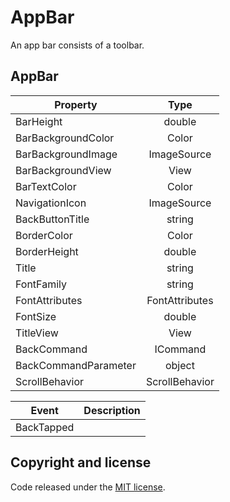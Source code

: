 # AppBar

An app bar consists of a toolbar.

## AppBar

| Property   |      Type      |
|----------|:-------------:|
| BarHeight |  double |
| BarBackgroundColor |  Color |
| BarBackgroundImage |  ImageSource |
| BarBackgroundView |  View |
| BarTextColor |  Color |
| NavigationIcon |    ImageSource   |
| BackButtonTitle | string |
| BorderColor | Color |
| BorderHeight | double |
| Title | string |
| FontFamily | string |
| FontAttributes | FontAttributes |
| FontSize | double |
| TitleView | View |
| BackCommand | ICommand |
| BackCommandParameter | object |
| ScrollBehavior | ScrollBehavior |


| Event   |      Description      |
|----------|:-------------:|
| BackTapped |   |

## Copyright and license

Code released under the [MIT license](https://opensource.org/licenses/MIT).

